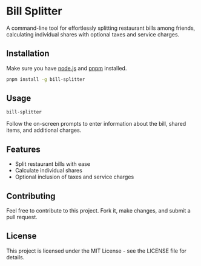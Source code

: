 # Bill Splitter

A command-line tool for effortlessly splitting restaurant bills among friends, calculating individual shares with optional taxes and service charges.

## Installation

Make sure you have [node.js](https://nodejs.org/) and [pnpm](https://pnpm.io/) installed.

```bash
pnpm install -g bill-splitter
```

## Usage

```bash
bill-splitter

```

Follow the on-screen prompts to enter information about the bill, shared items, and additional charges.

## Features

- Split restaurant bills with ease
- Calculate individual shares
- Optional inclusion of taxes and service charges

## Contributing

Feel free to contribute to this project. Fork it, make changes, and submit a pull request.

## License

This project is licensed under the MIT License - see the LICENSE file for details.
